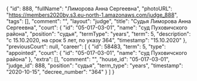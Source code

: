 {
    "id": 888,
    "fullName": "Лиморова Анна Сергеевна",
    "photoURL": "https://members2020by.s3.eu-north-1.amazonaws.com/judge_888",
    "tags": [],
    "comment": "",
    "layout": "judge",
    "title": "Судья Лиморова Анна Сергеевна",
    "court": {
        "id": "05-017-03-01",
        "name": "суд Пуховичского района",
        "position": "судья",
        "termType": "years",
        "term": 5,
        "description": "c 15.10.2020, на срок 5 лет, по указу 364",
        "timestamp": "15.10.2020"
    },
    "previousCourt": null,
    "career": [
        {
            "id": 58483,
            "term": 5,
            "type": "appointed",
            "court": {
                "id": "05-017-03-01",
                "name": "суд Пуховичского района"
            },
            "extra": [],
            "comment": "",
            "house_id": "05-017-03-01",
            "judge_id": 888,
            "position": "судья",
            "term_type": "years",
            "timestamp": "2020-10-15",
            "decree_number": "364"
        }
    ]
}